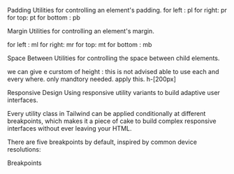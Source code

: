 Padding
Utilities for controlling an element's padding.
for left : pl
for right: pr
for top: pt
for bottom : pb

Margin
Utilities for controlling an element's margin.

for left : ml
for right: mr
for top: mt
for bottom : mb



Space Between
Utilities for controlling the space between child elements.


we can give  e curstom of height : this is not advised able to use each and every where. only mandtory needed. apply this. 
h-[200px]



Responsive Design
Using responsive utility variants to build adaptive user interfaces.

​Every utility class in Tailwind can be applied conditionally at different breakpoints, which makes it a piece of cake to build complex responsive interfaces without ever leaving your HTML.

There are five breakpoints by default, inspired by common device resolutions:

Breakpoints



